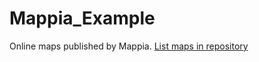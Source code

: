 # Mappia_Example
Online maps published by Mappia. [List maps in repository](https://maps.csr.ufmg.br/calculator/?map=&amp;queryid=152&amp;listRepository=Repository&amp;storeurl=https://github.com/salvamat/Mappia_Example/)
